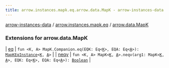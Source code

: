 ```yaml
---
title: arrow.instances.mapk.eq.arrow.data.MapK - arrow-instances-data
---
```


[arrow-instances-data](../../index.html) / [arrow.instances.mapk.eq](../index.html) / [arrow.data.MapK](./index.html)

### Extensions for arrow.data.MapK

| [eq](eq.html) | `fun <K, A> MapK.Companion.eq(EQK: Eq<`[`K`](eq.html#K)`>, EQA: Eq<`[`A`](eq.html#A)`>): `[`MapKEqInstance`](../../arrow.instances/-map-k-eq-instance/index.html)`<`[`K`](eq.html#K)`, `[`A`](eq.html#A)`>` |
| [neqv](neqv.html) | `fun <K, A> MapK<`[`K`](neqv.html#K)`, `[`A`](neqv.html#A)`>.neqv(arg1: MapK<`[`K`](neqv.html#K)`, `[`A`](neqv.html#A)`>, EQK: Eq<`[`K`](neqv.html#K)`>, EQA: Eq<`[`A`](neqv.html#A)`>): `[`Boolean`](https://kotlinlang.org/api/latest/jvm/stdlib/kotlin/-boolean/index.html) |

